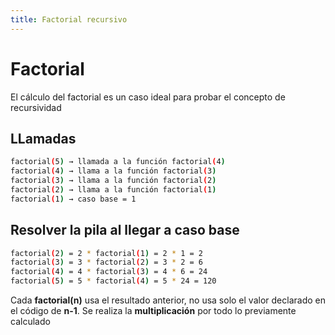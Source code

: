 ```yaml
---
title: Factorial recursivo
---
```


# Factorial
El cálculo del factorial es un caso ideal para probar el concepto de recursividad
## LLamadas
```bash
factorial(5) → llamada a la función factorial(4)
factorial(4) → llama a la función factorial(3)
factorial(3) → llama a la función factorial(2)
factorial(2) → llama a la función factorial(1)
factorial(1) → caso base = 1
```

## Resolver la pila al llegar a caso base
```bash
factorial(2) = 2 * factorial(1) = 2 * 1 = 2
factorial(3) = 3 * factorial(2) = 3 * 2 = 6
factorial(4) = 4 * factorial(3) = 4 * 6 = 24
factorial(5) = 5 * factorial(4) = 5 * 24 = 120
```

Cada **factorial(n)** usa el resultado anterior, no usa solo el valor declarado en el código de **n-1**. Se realiza la **multiplicación** por todo lo previamente calculado